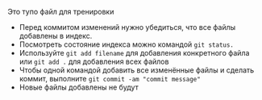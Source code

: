 Это тупо файл для тренировки
* Перед коммитом изменений нужно убедиться, что все файлы добавлены в индекс.
* Посмотреть состояние индекса можно командой `git status.`
* Используйте `git add filename` для добавления конкретного файла или `git add .` для добавления всех файлов
* Чтобы одной командой добавить все изменённые файлы и сделать коммит, выполните `git commit -am "commit message"`
* Новые файлы добавлены не будут
